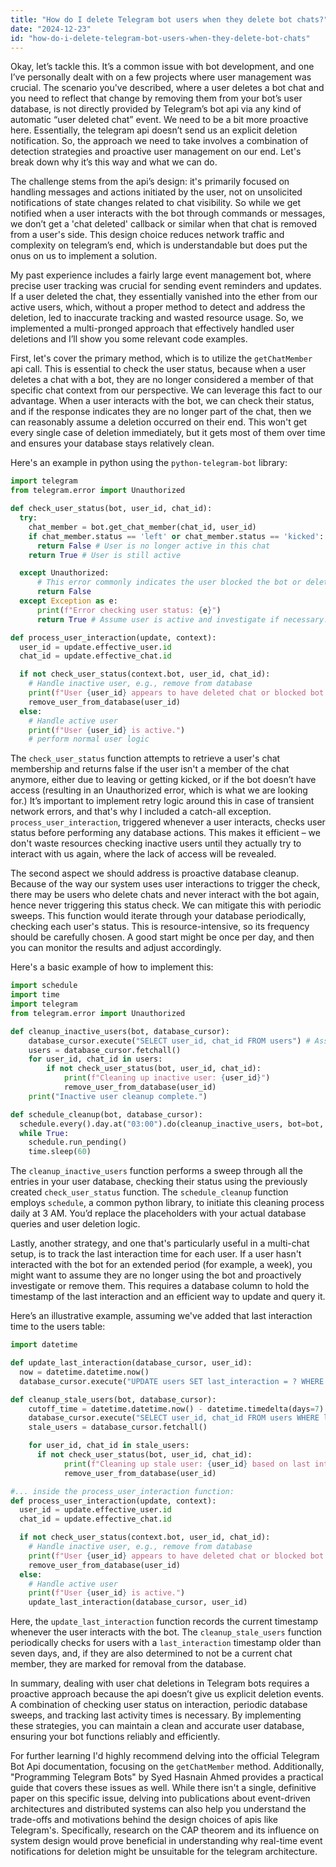 ```yaml
---
title: "How do I delete Telegram bot users when they delete bot chats?"
date: "2024-12-23"
id: "how-do-i-delete-telegram-bot-users-when-they-delete-bot-chats"
---
```


Okay, let’s tackle this. It’s a common issue with bot development, and one I’ve personally dealt with on a few projects where user management was crucial. The scenario you've described, where a user deletes a bot chat and you need to reflect that change by removing them from your bot’s user database, is not directly provided by Telegram’s bot api via any kind of automatic “user deleted chat” event. We need to be a bit more proactive here. Essentially, the telegram api doesn’t send us an explicit deletion notification. So, the approach we need to take involves a combination of detection strategies and proactive user management on our end. Let's break down why it’s this way and what we can do.

The challenge stems from the api’s design: it's primarily focused on handling messages and actions initiated by the user, not on unsolicited notifications of state changes related to chat visibility. So while we get notified when a user interacts with the bot through commands or messages, we don’t get a 'chat deleted' callback or similar when that chat is removed from a user's side. This design choice reduces network traffic and complexity on telegram’s end, which is understandable but does put the onus on us to implement a solution.

My past experience includes a fairly large event management bot, where precise user tracking was crucial for sending event reminders and updates. If a user deleted the chat, they essentially vanished into the ether from our active users, which, without a proper method to detect and address the deletion, led to inaccurate tracking and wasted resource usage. So, we implemented a multi-pronged approach that effectively handled user deletions and I’ll show you some relevant code examples.

First, let's cover the primary method, which is to utilize the `getChatMember` api call. This is essential to check the user status, because when a user deletes a chat with a bot, they are no longer considered a member of that specific chat context from our perspective. We can leverage this fact to our advantage. When a user interacts with the bot, we can check their status, and if the response indicates they are no longer part of the chat, then we can reasonably assume a deletion occurred on their end. This won't get every single case of deletion immediately, but it gets most of them over time and ensures your database stays relatively clean.

Here's an example in python using the `python-telegram-bot` library:

```python
import telegram
from telegram.error import Unauthorized

def check_user_status(bot, user_id, chat_id):
  try:
    chat_member = bot.get_chat_member(chat_id, user_id)
    if chat_member.status == 'left' or chat_member.status == 'kicked':
      return False # User is no longer active in this chat
    return True # User is still active

  except Unauthorized:
      # This error commonly indicates the user blocked the bot or deleted the chat.
      return False
  except Exception as e:
      print(f"Error checking user status: {e}")
      return True # Assume user is active and investigate if necessary.

def process_user_interaction(update, context):
  user_id = update.effective_user.id
  chat_id = update.effective_chat.id

  if not check_user_status(context.bot, user_id, chat_id):
    # Handle inactive user, e.g., remove from database
    print(f"User {user_id} appears to have deleted chat or blocked bot.")
    remove_user_from_database(user_id)
  else:
    # Handle active user
    print(f"User {user_id} is active.")
    # perform normal user logic
```

The `check_user_status` function attempts to retrieve a user's chat membership and returns false if the user isn't a member of the chat anymore, either due to leaving or getting kicked, or if the bot doesn’t have access (resulting in an Unauthorized error, which is what we are looking for.) It’s important to implement retry logic around this in case of transient network errors, and that's why I included a catch-all exception. `process_user_interaction`, triggered whenever a user interacts, checks user status before performing any database actions. This makes it efficient – we don't waste resources checking inactive users until they actually try to interact with us again, where the lack of access will be revealed.

The second aspect we should address is proactive database cleanup. Because of the way our system uses user interactions to trigger the check, there may be users who delete chats and never interact with the bot again, hence never triggering this status check. We can mitigate this with periodic sweeps. This function would iterate through your database periodically, checking each user's status. This is resource-intensive, so its frequency should be carefully chosen. A good start might be once per day, and then you can monitor the results and adjust accordingly.

Here's a basic example of how to implement this:

```python
import schedule
import time
import telegram
from telegram.error import Unauthorized

def cleanup_inactive_users(bot, database_cursor):
    database_cursor.execute("SELECT user_id, chat_id FROM users") # Assuming a `users` table with user_id and chat_id.
    users = database_cursor.fetchall()
    for user_id, chat_id in users:
        if not check_user_status(bot, user_id, chat_id):
            print(f"Cleaning up inactive user: {user_id}")
            remove_user_from_database(user_id)
    print("Inactive user cleanup complete.")

def schedule_cleanup(bot, database_cursor):
  schedule.every().day.at("03:00").do(cleanup_inactive_users, bot=bot, database_cursor=database_cursor)
  while True:
    schedule.run_pending()
    time.sleep(60)
```

The `cleanup_inactive_users` function performs a sweep through all the entries in your user database, checking their status using the previously created `check_user_status` function. The `schedule_cleanup` function employs `schedule`, a common python library, to initiate this cleaning process daily at 3 AM. You’d replace the placeholders with your actual database queries and user deletion logic.

Lastly, another strategy, and one that's particularly useful in a multi-chat setup, is to track the last interaction time for each user. If a user hasn't interacted with the bot for an extended period (for example, a week), you might want to assume they are no longer using the bot and proactively investigate or remove them. This requires a database column to hold the timestamp of the last interaction and an efficient way to update and query it.

Here’s an illustrative example, assuming we've added that last interaction time to the users table:

```python
import datetime

def update_last_interaction(database_cursor, user_id):
  now = datetime.datetime.now()
  database_cursor.execute("UPDATE users SET last_interaction = ? WHERE user_id = ?", (now, user_id))

def cleanup_stale_users(bot, database_cursor):
    cutoff_time = datetime.datetime.now() - datetime.timedelta(days=7)
    database_cursor.execute("SELECT user_id, chat_id FROM users WHERE last_interaction < ?", (cutoff_time,))
    stale_users = database_cursor.fetchall()

    for user_id, chat_id in stale_users:
      if not check_user_status(bot, user_id, chat_id):
            print(f"Cleaning up stale user: {user_id} based on last interaction.")
            remove_user_from_database(user_id)

#... inside the process_user_interaction function:
def process_user_interaction(update, context):
  user_id = update.effective_user.id
  chat_id = update.effective_chat.id

  if not check_user_status(context.bot, user_id, chat_id):
    # Handle inactive user, e.g., remove from database
    print(f"User {user_id} appears to have deleted chat or blocked bot.")
    remove_user_from_database(user_id)
  else:
    # Handle active user
    print(f"User {user_id} is active.")
    update_last_interaction(database_cursor, user_id)
```

Here, the `update_last_interaction` function records the current timestamp whenever the user interacts with the bot. The `cleanup_stale_users` function periodically checks for users with a `last_interaction` timestamp older than seven days, and, if they are also determined to not be a current chat member, they are marked for removal from the database.

In summary, dealing with user chat deletions in Telegram bots requires a proactive approach because the api doesn’t give us explicit deletion events. A combination of checking user status on interaction, periodic database sweeps, and tracking last activity times is necessary. By implementing these strategies, you can maintain a clean and accurate user database, ensuring your bot functions reliably and efficiently.

For further learning I'd highly recommend delving into the official Telegram Bot Api documentation, focusing on the `getChatMember` method. Additionally, "Programming Telegram Bots" by Syed Hasnain Ahmed provides a practical guide that covers these issues as well. While there isn't a single, definitive paper on this specific issue, delving into publications about event-driven architectures and distributed systems can also help you understand the trade-offs and motivations behind the design choices of apis like Telegram's. Specifically, research on the CAP theorem and its influence on system design would prove beneficial in understanding why real-time event notifications for deletion might be unsuitable for the telegram architecture.
